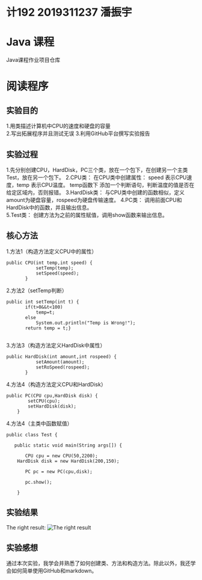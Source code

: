 # 计192 2019311237 潘振宇
# Java 课程
Java课程作业项目仓库
# 阅读程序
## 实验目的
1.用类描述计算机中CPU的速度和硬盘的容量  
2.写出拓展程序并且测试无误
3.利用GitHub平台撰写实验报告  
## 实验过程
1.先分别创建CPU，HardDisk，PC三个类，放在一个包下，在创建另一个主类Test，放在另一个包下。
2.CPU类：
在CPU类中创建属性：
speed 表示CPU速度，temp 表示CPU温度。
temp函数下 添加一个判断语句，判断温度的值是否在给定区域内，否则报错。
3.HardDisk类：
与CPU类中创建的函数相似，定义amount为硬盘容量，rospeed为硬盘传输速度。
4.PC类：
调用前面CPU和HardDisk中的函数，并且输出信息。    
5.Test类：
创建方法为之前的属性赋值，调用show函数来输出信息。

## 核心方法  

1.方法1（构造方法定义CPU中的属性）
```
public CPU(int temp,int speed) {
		   setTemp(temp);
		   setSpeed(speed);
	   }

``` 
2.方法2（setTemp判断）
```
public int setTemp(int t) {
	   if(t>0&&t<100)
		   temp=t;
	   else 
		   System.out.println("Temp is Wrong!");
	   return temp = t;}
	   
``` 
3.方法3（构造方法定义HardDisk中属性）
```
public HardDisk(int amount,int rospeed) {
	       setAmount(amount);
	       setRoSpeed(rospeed);
	   }
``` 
4.方法4（构造方法定义CPU和HardDisk）
```
public PC(CPU cpu,HardDisk disk) {
    	setCPU(cpu);
    	setHardDisk(disk);
    }
```
4.方法4（主类中函数赋值）
```
public class Test {

   public static void main(String args[]) {

       CPU cpu = new CPU(50,2200);
	HardDisk disk = new HardDisk(200,150);
   
       PC pc = new PC(cpu,disk);
       
       pc.show();

    }
```
       
## 实验结果
The right result:
![The right result](***你的图片网络地址***)  
## 实验感想  
通过本次实验，我学会并熟悉了如何创建类、方法和构造方法。除此以外，我还学会如何简单使用GitHub和markdown。
